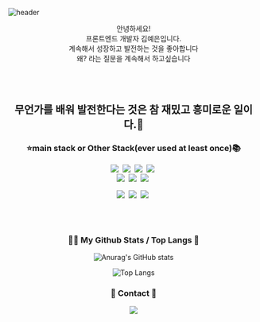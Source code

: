 ![header](https://capsule-render.vercel.app/api?type=waving&color=0:c6acf6,100:E6B9F7&height=180&section=header&text=Evolving%20development&animation=fadeIn&fontSize=32&fontColor=ffffff&fontAlignY=36)

<p align="center">
  안녕하세요! <br>
  프론트엔드 개발자 김예은입니다. <br>
  계속해서 성장하고 발전하는 것을 좋아합니다 <br>
  왜? 라는 질문을 계속해서 하고싶습니다
   <br>
</p>
<br/>
<br/>
<h2 align="center">무언가를 배워 발전한다는 것은 참 재밌고 흥미로운 일이다.🥳</h2>
<h3 align="center">⭐️main stack or Other Stack(ever used at least once)📚</h3>
<p align="center">
  <img src="https://img.shields.io/badge/html5-E34F26?style=flat-square&logo=html5&logoColor=white"/></a>&nbsp
  <img src="https://img.shields.io/badge/css3-1572B6?style=flat-square&logo=css3&logoColor=white"/></a>&nbsp
  <img src="https://img.shields.io/badge/javascript-F7DF1E?style=flat-square&logo=javascript&logoColor=white"/></a>&nbsp
  <img src="https://img.shields.io/badge/typescript-3178C6?style=flat-square&logo=typescript&logoColor=white"/></a>&nbsp
  <br>
  <img src="https://img.shields.io/badge/React-61DAFB?style=flat-square&logo=React&logoColor=black"/></a>&nbsp
  <img src="https://img.shields.io/badge/Vue.js-4FC08D?style=flat-square&logo=Vue.js&logoColor=white"/></a>&nbsp
  <img src="https://img.shields.io/badge/jQuery-0769AD?style=flat-square&logo=jQuery&logoColor=white"/></a>&nbsp
  <br>
</p>
<p align="center">
  <img src="https://img.shields.io/badge/GitHub-181717?style=flat-square&logo=GitHub&logoColor=white"/></a>&nbsp
  <img src="https://img.shields.io/badge/Docker-2496ED?style=flat-square&logo=Docker&logoColor=white"/></a>&nbsp
  <img src="https://img.shields.io/badge/Amazon AWS-232F3E?style=flat-square&logo=Amazon AWS&logoColor=white"/></a>&nbsp
  <br>
  
  <br>
</p>

<br/>
<h3 align="center">🧘🏻 My Github Stats / Top Langs 👀</h3>

<div style="width: 100%">
<div style="width: 50%; float: left">
</div>
<div style="width: 50%; float: right">
</div>
</div>

<div align="center">

![Anurag's GitHub stats](https://github-readme-stats.vercel.app/api?username=devyeeun&show_icons=true&theme=buefy)

![Top Langs](https://github-readme-stats.vercel.app/api/top-langs/?username=devyeeun&layout=compact&theme=buefy)

[//]: # (스타일 옵션: dark, radical, merko, gruvbox, tokyonight, onedark, cobalt, synthwave, highcontrast, dracula)

</div>

<h3 align="center">👀 Contact 👀</h3>
<p align="center">
  <a href="mailto:yeeunk90@gmail.com"><img src="https://img.shields.io/badge/Gmail-d14836?style=flat-square&logo=Gmail&logoColor=white&link=yeeunk90@gmail.com"/></a>
</p>
<!-- <p align="center">
무언가를 배워 발전한다는 것은 참 재밌고 흥미로운 일이다.🥳
</p> -->


